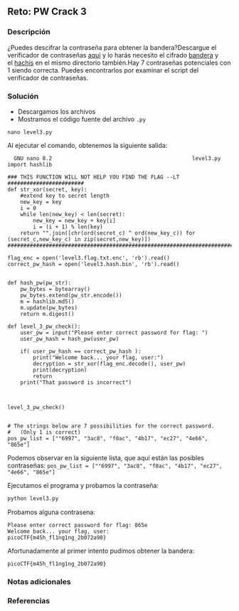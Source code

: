 ## Reto: PW Crack 3
### Descripción
¿Puedes descifrar la contraseña para obtener la bandera?Descargue el verificador de contraseñas [aquí](https://artifacts.picoctf.net/c/16/level3.py) y lo harás necesito el cifrado [bandera](https://artifacts.picoctf.net/c/16/level3.flag.txt.enc) y el [hachís](https://artifacts.picoctf.net/c/16/level3.hash.bin) en el mismo directorio también.Hay 7 contraseñas potenciales con 1 siendo correcta. Puedes encontrarlos por examinar el script del verificador de contraseñas.
### Solución
- Descargamos los archivos
- Mostramos el código fuente del archivo `.py`
```
nano level3.py
```

Al ejecutar el comando, obtenemos la siguiente salida:
```salida
  GNU nano 8.2                                            level3.py                import hashlib

### THIS FUNCTION WILL NOT HELP YOU FIND THE FLAG --LT ########################
def str_xor(secret, key):
    #extend key to secret length
    new_key = key
    i = 0
    while len(new_key) < len(secret):
        new_key = new_key + key[i]
        i = (i + 1) % len(key)
    return "".join([chr(ord(secret_c) ^ ord(new_key_c)) for (secret_c,new_key_c) in zip(secret,new_key)])
###############################################################################

flag_enc = open('level3.flag.txt.enc', 'rb').read()
correct_pw_hash = open('level3.hash.bin', 'rb').read()


def hash_pw(pw_str):
    pw_bytes = bytearray()
    pw_bytes.extend(pw_str.encode())
    m = hashlib.md5()
    m.update(pw_bytes)
    return m.digest()
    
def level_3_pw_check():
    user_pw = input("Please enter correct password for flag: ")
    user_pw_hash = hash_pw(user_pw)

    if( user_pw_hash == correct_pw_hash ):
        print("Welcome back... your flag, user:")
        decryption = str_xor(flag_enc.decode(), user_pw)
        print(decryption)
        return
    print("That password is incorrect")



level_3_pw_check()


# The strings below are 7 possibilities for the correct password.
#   (Only 1 is correct)
pos_pw_list = [""6997", "3ac8", "f0ac", "4b17", "ec27", "4e66", "865e"]
```

Podemos observar en la siguiente lista, que aquí están las posibles contraseñas: `pos_pw_list = [""6997", "3ac8", "f0ac", "4b17", "ec27", "4e66", "865e"]`

Ejecutamos el programa y probamos la contraseña:
```python
python level3.py
```

Probamos alguna contrasena:
```salida
Please enter correct password for flag: 865e
Welcome back... your flag, user:
picoCTF{m45h_fl1ng1ng_2b072a90}
```

Afortunadamente al primer intento pudimos obtener la bandera:
```flag
picoCTF{m45h_fl1ng1ng_2b072a90}
```

### Notas adicionales
### Referencias

